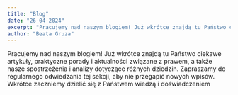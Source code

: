 ```yaml
---
title: "Blog"
date: "26-04-2024"
excerpt: "Pracujemy nad naszym blogiem! Już wkrótce znajdą tu Państwo ciekawe artykuły, praktyczne porady i aktualności związane z prawem, a także nasze spostrzeżenia i analizy dotyczące różnych dziedzin. Zapraszamy do regularnego odwiedzania tej sekcji, aby nie przegapić nowych wpisów. Wkrótce zaczniemy dzielić się z Państwem wiedzą i doświadczeniem"
author: "Beata Gruza"  
---
```


Pracujemy nad naszym blogiem! Już wkrótce znajdą tu Państwo ciekawe artykuły, praktyczne porady i aktualności związane z prawem, a także nasze spostrzeżenia i analizy dotyczące różnych dziedzin. Zapraszamy do regularnego odwiedzania tej sekcji, aby nie przegapić nowych wpisów. Wkrótce zaczniemy dzielić się z Państwem wiedzą i doświadczeniem